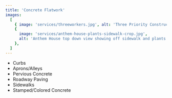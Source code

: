 ```yaml
---
title: 'Concrete Flatwork'
images:
  [
    { image: 'services/threeworkers.jpg', alt: 'Three Priority Construction workers working' },
    {
      image: 'services/anthem-house-plants-sidewalk-crop.jpg',
      alt: 'Anthem House top down view showing off sidewalk and plants',
    },
  ]
---
```


- Curbs
- Aprons/Alleys
- Pervious Concrete
- Roadway Paving
- Sidewalks
- Stamped/Colored Concrete
